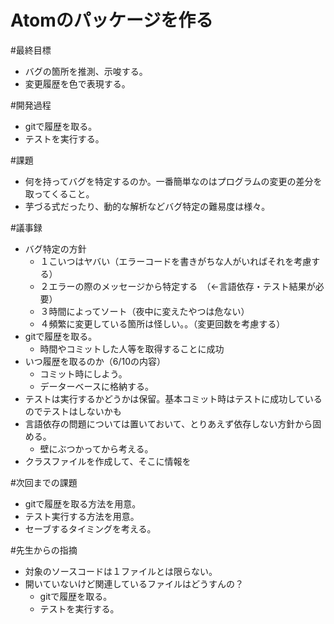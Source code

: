 
# Atomのパッケージを作る

#最終目標
* バグの箇所を推測、示唆する。
* 変更履歴を色で表現する。

#開発過程
* gitで履歴を取る。
* テストを実行する。

#課題
* 何を持ってバグを特定するのか。一番簡単なのはプログラムの変更の差分を取ってくること。
* 芋づる式だったり、動的な解析などバグ特定の難易度は様々。

#議事録
* バグ特定の方針
   * １こいつはヤバい（エラーコードを書きがちな人がいればそれを考慮する）
   * ２エラーの際のメッセージから特定する　（←言語依存・テスト結果が必要）
   * ３時間によってソート（夜中に変えたやつは危ない）
   * ４頻繁に変更している箇所は怪しい。。（変更回数を考慮する）
* gitで履歴を取る。
    * 時間やコミットした人等を取得することに成功
* いつ履歴を取るのか（6/10の内容）
    * コミット時にしよう。
    * データーベースに格納する。
* テストは実行するかどうかは保留。基本コミット時はテストに成功しているのでテストはしないかも
* 言語依存の問題については置いておいて、とりあえず依存しない方針から固める。
    * 壁にぶつかってから考える。
* クラスファイルを作成して、そこに情報を

#次回までの課題
* gitで履歴を取る方法を用意。
* テスト実行する方法を用意。
* セーブするタイミングを考える。

#先生からの指摘
* 対象のソースコードは１ファイルとは限らない。
* 開いていないけど関連しているファイルはどうすんの？
    * gitで履歴を取る。
    * テストを実行する。

